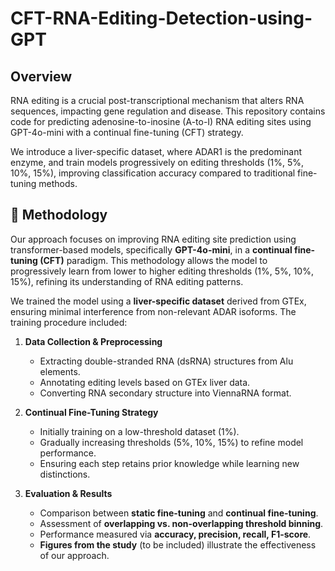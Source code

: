 # CFT-RNA-Editing-Detection-using-GPT

## Overview
RNA editing is a crucial post-transcriptional mechanism that alters RNA sequences, impacting gene regulation and disease. This repository contains code for predicting adenosine-to-inosine (A-to-I) RNA editing sites using GPT-4o-mini with a continual fine-tuning (CFT) strategy.

We introduce a liver-specific dataset, where ADAR1 is the predominant enzyme, and train models progressively on editing thresholds (1%, 5%, 10%, 15%), improving classification accuracy compared to traditional fine-tuning methods.

## 🧬 Methodology
Our approach focuses on improving RNA editing site prediction using transformer-based models, specifically **GPT-4o-mini**, in a **continual fine-tuning (CFT)** paradigm. This methodology allows the model to progressively learn from lower to higher editing thresholds (1%, 5%, 10%, 15%), refining its understanding of RNA editing patterns.

We trained the model using a **liver-specific dataset** derived from GTEx, ensuring minimal interference from non-relevant ADAR isoforms. The training procedure included:

1. **Data Collection & Preprocessing**
   - Extracting double-stranded RNA (dsRNA) structures from Alu elements.
   - Annotating editing levels based on GTEx liver data.
   - Converting RNA secondary structure into ViennaRNA format.

2. **Continual Fine-Tuning Strategy**
   - Initially training on a low-threshold dataset (1%).
   - Gradually increasing thresholds (5%, 10%, 15%) to refine model performance.
   - Ensuring each step retains prior knowledge while learning new distinctions.

3. **Evaluation & Results**
   - Comparison between **static fine-tuning** and **continual fine-tuning**.
   - Assessment of **overlapping vs. non-overlapping threshold binning**.
   - Performance measured via **accuracy, precision, recall, F1-score**.
   - **Figures from the study** (to be included) illustrate the effectiveness of our approach.

